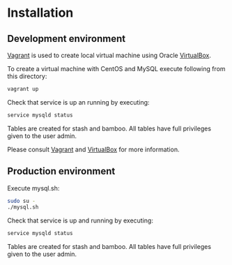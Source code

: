 Installation
============

Development environment
-----------------------

[Vagrant](http://www.vagrantup.com/) is used to create local virtual machine using Oracle [VirtualBox](https://www.virtualbox.org/).

To create a virtual machine with CentOS and MySQL execute following from this directory:

```bash
vagrant up
```

Check that service is up an running by executing:

```bash
service mysqld status
```

Tables are created for stash and bamboo.
All tables have full privileges given to the user admin.

Please consult [Vagrant](http://www.vagrantup.com/) and [VirtualBox](https://www.virtualbox.org/) for more information.

Production environment
----------------------

Execute mysql.sh:

```bash
sudo su -
./mysql.sh
```

Check that service is up and running by executing:

```bash
service mysqld status
```

Tables are created for stash and bamboo.
All tables have full privileges given to the user admin.